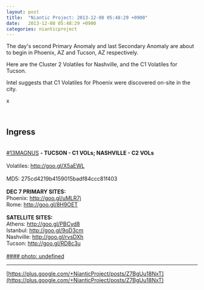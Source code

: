 ```yaml
---
layout: post
title:  "Niantic Project: 2013-12-08 05:48:29 +0900"
date:   2013-12-08 05:48:29 +0900
categories: nianticproject
---
```

The day's second Primary Anomaly and last Secondary Anomaly are about to begin in Phoenix, AZ and Tucson, AZ respectively.

Here are the Cluster 2 Volatiles for Nashville, and the C1 Volatiles for Tucson.

Intel suggests that C1 Volatiles for Phoenix were discovered on-site in the city.

x<div class="shared"><br /><h2>Ingress</h2><br /><a rel="nofollow" class="ot-hashtag" href="https://plus.google.com/s/%2313MAGNUS">#13MAGNUS</a> <b>- TUCSON - C1 VOLs; NASHVILLE - C2 VOLs</b> <br /><br />Volatiles: <a href="http://goo.gl/X5aEWL" class="ot-anchor">http://goo.gl/X5aEWL</a><br /><br />MD5: 275cd4219b4159015badf84ccc81f403<br /><br /><b>DEC 7 PRIMARY SITES:</b> <br />Phoenix: <a href="http://goo.gl/uMLR7j" class="ot-anchor">http://goo.gl/uMLR7j</a> <br />Rome: <a href="http://goo.gl/8H9OET" class="ot-anchor">http://goo.gl/8H9OET</a> <br /><br /><b>SATELLITE SITES:</b> <br />Athens: <a href="http://goo.gl/PBCyd8" class="ot-anchor">http://goo.gl/PBCyd8</a> <br />Istanbul: <a href="http://goo.gl/9oD3cm" class="ot-anchor">http://goo.gl/9oD3cm</a> <br />Nashville: <a href="http://goo.gl/rvsDXh" class="ot-anchor">http://goo.gl/rvsDXh</a> <br />Tucson: <a href="http://goo.gl/RD8c3u" class="ot-anchor">http://goo.gl/RD8c3u</a> <br /><br /></div>
[#### photo: undefined](https://lh4.googleusercontent.com/-DxBS8bIr_TA/UqOINBXBXnI/AAAAAAAAcRc/xuc5zZQvj_I/20131207_132131.jpg "")
- - -
[https://plus.google.com/+NianticProject/posts/Z7BgUu18NxT](https://plus.google.com/+NianticProject/posts/Z7BgUu18NxT)
